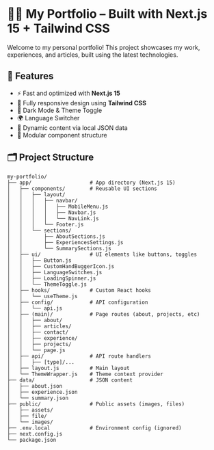 # 🧑‍💻 My Portfolio – Built with Next.js 15 + Tailwind CSS

Welcome to my personal portfolio! This project showcases my work, experiences, and articles, built using the latest technologies.

## 🚀 Features

- ⚡ Fast and optimized with **Next.js 15**
- 🎨 Fully responsive design using **Tailwind CSS**
- 🌙 Dark Mode & Theme Toggle
- 🌍 Language Switcher
- 📄 Dynamic content via local JSON data
- 🔗 Modular component structure

## 🗂 Project Structure

```text
my-portfolio/
├── app/                   # App directory (Next.js 15)
│   ├── components/        # Reusable UI sections
│   │   ├── layout/
│   │   │   ├── navbar/
│   │   │   │   ├── MobileMenu.js
│   │   │   │   ├── Navbar.js
│   │   │   │   └── NavLink.js
│   │   │   └── Footer.js
│   │   └── sections/
│   │       ├── AboutSections.js
│   │       ├── ExperiencesSettings.js
│   │       └── SummarySections.js
│   ├── ui/                # UI elements like buttons, toggles
│   │   ├── Button.js
│   │   ├── CustomHandBuggerIcon.js
│   │   ├── LanguageSwitches.js
│   │   ├── LoadingSpinner.js
│   │   └── ThemeToggle.js
│   ├── hooks/             # Custom React hooks
│   │   └── useTheme.js
│   ├── config/            # API configuration
│   │   └── api.js
│   ├── (main)/            # Page routes (about, projects, etc)
│   │   ├── about/
│   │   ├── articles/
│   │   ├── contact/
│   │   ├── experience/
│   │   ├── projects/
│   │   └── page.js
│   ├── api/               # API route handlers
│   │   ├── [type]/...
│   ├── layout.js          # Main layout
│   └── ThemeWrapper.js    # Theme context provider
├── data/                  # JSON content
│   ├── about.json
│   ├── experience.json
│   └── summary.json
├── public/                # Public assets (images, files)
│   ├── assets/
│   ├── file/
│   └── images/
├── .env.local             # Environment config (ignored)
├── next.config.js
└── package.json
```
